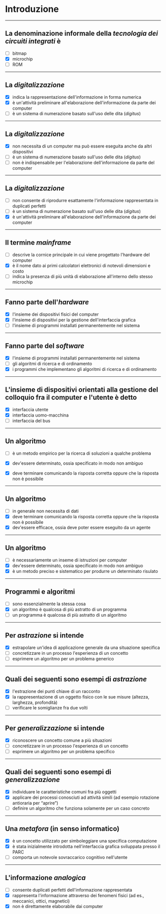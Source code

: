# Introduzione

---

## La denominazione informale della *tecnologia dei circuiti integrati* è

- [ ] bitmap
- [x] microchip
- [ ] ROM

---

## La *digitalizzazione*

- [x] indica la rappresentazione dell'informazione in forma numerica
- [x] è un'attività preliminare all'elaborazione dell'informazione da parte dei computer
- [ ] è un sistema di numerazione basato sull'uso delle dita (*digitus*)

---

## La *digitalizzazione*

- [x] non necessita di un computer ma può essere eseguita anche da altri dispositivi
- [ ] è un sistema di numerazione basato sull'uso delle dita (*digitus*)
- [ ] non è indispensabile per l'elaborazione dell'informazione da parte del computer

---

## La *digitalizzazione*

- [ ] non consente di riprodurre esattamente l'informazione rappresentata in duplicati perfetti
- [ ] è un sistema di numerazione basato sull'uso delle dita (*digitus*)
- [x] è un'attività preliminare all'elaborazione dell'informazione da parte dei computer

---

## Il termine *mainframe*

- [ ] descrive la cornice principale in cui viene progettato l'hardware del computer
- [x] è il nome dato ai primi calcolatori elettronici di notevoli dimensioni e costo
- [ ] indica la presenza di più unità di elaborazione all'interno dello stesso microchip

---

## Fanno parte dell'*hardware*

- [x] l'insieme dei dispositivi fisici del computer
- [x] l'insieme di dispositivi per la gestione dell'interfaccia grafica
- [ ] l'insieme di programmi installati permanentemente nel sistema

---

## Fanno parte del *software*

- [x] l'insieme di programmi installati permanentemente nel sistema
- [ ] gli algoritmi di ricerca e di ordinamento 
- [x] i programmi che implementano gli algoritmi di ricerca e di ordinamento

---

## L'insieme di dispositivi orientati alla gestione del colloquio fra il computer e l'utente è detto

- [x] interfaccia utente
- [x] interfaccia uomo-macchina
- [ ] interfaccia del bus

---

## Un algoritmo

- [ ] è un metodo empirico per la ricerca di soluzioni a qualche problema
- [x] dev'essere determinato, ossia specificato in modo non ambiguo
- [x] deve terminare comunicando la risposta corretta oppure che la risposta non è possibile


---

## Un algoritmo

- [ ] in generale non necessita di dati
- [x] deve terminare comunicando la risposta corretta oppure che la risposta non è possibile
- [x] dev'essere efficace, ossia deve poter essere eseguito da un agente

---

## Un algoritmo

- [ ] è necessariamente un inseme di istruzioni per computer
- [x] dev'essere determinato, ossia specificato in modo non ambiguo
- [x] è un metodo preciso e sistematico per produrre un determinato risulato

---

## Programmi e algoritmi

- [ ] sono essenzialmente la stessa cosa
- [x] un algoritmo è qualcosa di più astratto di un programma
- [ ] un programma è qualcosa di più astratto di un algoritmo

---

## Per *astrazione* si intende

- [x] estrapolare un'idea di applicazione generale da una situazione specifica
- [ ] concretizzare in un processo l'esperienza di un concetto
- [ ] esprimere un algoritmo per un problema generico

---

## Quali dei seguenti sono esempi di *astrazione*

- [x] l'estrazione dei punti chiave di un racconto
- [x] la rappresentazione di un oggetto fisico con le sue misure (altezza, larghezza, profondità)
- [ ] verificare le somiglianze fra due volti

---

## Per *generalizzazione* si intende

- [x] riconoscere un concetto comune a più situazioni
- [ ] concretizzare in un processo l'esperienza di un concetto
- [ ] esprimere un algoritmo per un problema specifico

---

## Quali dei seguenti sono esempi di *generalizzazione*

- [x] individuare le caratteristiche comuni fra più oggetti
- [x] applicare dei processi conosciuti ad attività simili (ad esempio rotazione antioraria per “aprire”)
- [ ] definire un algoritmo che funziona solamente per un caso concreto

---

## Una *metafora* (in senso informatico)

- [x] è un concetto utilizzato per simboleggiare una specifica computazione
- [x] è stata inizialmente introdotta nell'interfaccia grafica sviluppata presso il PARC
- [ ] comporta un notevole sovraccarico cognitivo nell'utente

---

## L'informazione *analogica*

- [ ] consente duplicati perfetti dell'informazione rappresentata
- [x] rappresenta l'informazione attraverso dei fenomeni fisici (ad es., meccanici, ottici, magnetici)
- [x] non è direttamente elaborabile dai computer